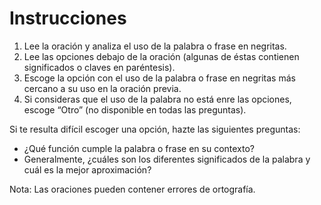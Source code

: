 # Instrucciones

1. Lee la oración y analiza el uso de la palabra o frase en negritas.
2. Lee las opciones debajo de la oración (algunas de éstas contienen significados o claves en paréntesis).
3. Escoge la opción con el uso de la palabra o frase en negritas más cercano a su uso en la oración previa.
4. Si consideras que el uso de la palabra no está enre las opciones, escoge “Otro” (no disponible en todas las preguntas).

Si te resulta difícil escoger una opción, hazte las siguientes preguntas:

- ¿Qué función cumple la palabra o frase en su contexto?
- Generalmente, ¿cuáles son los diferentes significados de la palabra y cuál es la mejor aproximación?

Nota: Las oraciones pueden contener errores de ortografía.
